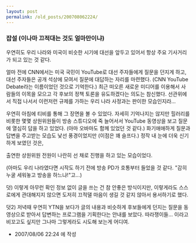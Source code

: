```yaml
---
layout: post
permalink: /old_posts/200708062224/
---
```


### 잡설 (이나마 끄적대는 것도 얼마만이냐)

우연히도 우리 나라와 미국이 비슷한 시기에 대선을 앞두고 있어서 항상 주요 기사거리가 되고 있는 것 같다.

얼마 전에 CNN에서는 미국 국민이 YouTube로 대선 주자들에게 질문을 던지게 하고, 대선 주자들은 공개 석상에 모여서 질문에 대답하는 자리를 마련했다. (CNN YouTube Debate라는 이름이었던 것으로 기억한다.)
최근 떠오른 새로운 미디어를 이용해서 사람들의 이목을 모으고 각 후보의 정책 토론을 유도하겠다는 의도는 참신했다.
선관위에서 직접 나서서 이런저런 규제를 가하는 우리 나라 사정과는 판이한 모습인지라...

우연히 아침에 티비를 통해 그 장면을 볼 수 있었다.
자세히 기억나지는 않지만 힐러리를 비롯한 몇몇 상원위원들이 방송 스튜디오에 죽 늘어서서 YouTube 동영상을 보고 질문에 열심히 답을 하고 있었다. (아마 오바마도 함께 있었던 것 같다.)
화기애애하게 질문과 답변을 주고받는 모습도 낯선 풍경이었지만 (이점은 꽤 슬프다.)
정작 내 눈에 더욱 신기하게 보였던 것은,

출연한 상원위원 전원이 나란히 선 채로 진행을 하고 있는 모습이었다.

(아마도 우리 나라였다면 시작도 하기 전에 방송 PD가 호통부터 들었을 것 같다. "감히 누굴 세워놓고 방송을 하느냐!"고...)


덧) 이렇게 아무런 확인 정보 없이 글을 쓰는 건 참 안좋은 방식이지만, 이렇게라도 스스로에게 관대해지지 않으면 도저히 끄적댈 마음이 생길 것 같지 않아서 용서하기로 했다. 

덧2) 저녁때 우연히 YTN을 보다가 글의 내용과 비슷하게 후보들에게 던지는 질문을 동영상으로 받아서 답변하는 프로그램을 기획한다는 안내를 보았다. 따라쟁이들... 이라고 비꼬고도 싶지만 그나마 그렇게라도 시도해 보는게 어디여.





- 2007/08/06 22:24 에 작성